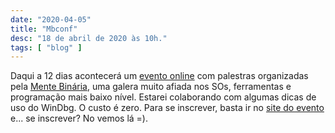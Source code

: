 ```yaml
---
date: "2020-04-05"
title: "Mbconf"
desc: "18 de abril de 2020 às 10h."
tags: [ "blog" ]
---
```

Daqui a 12 dias acontecerá um [evento online](https://conf.mentebinaria.com.br) com palestras organizadas pela [Mente Binária](https://www.mentebinaria.com.br/), uma galera muito afiada nos SOs, ferramentas e programação mais baixo nível. Estarei colaborando com algumas dicas de uso do WinDbg. O custo é zero. Para se inscrever, basta ir no [site do evento](https://conf.mentebinaria.com.br/#inscricao) e... se inscrever? No vemos lá =).

